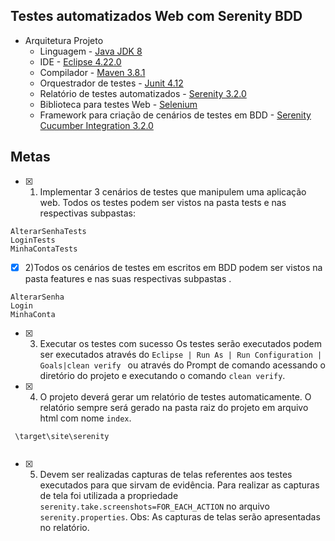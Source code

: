 ## Testes automatizados Web com Serenity BDD

- Arquitetura Projeto
	- Linguagem		- [Java JDK 8](https://www.oracle.com/br/java/technologies/javase/javase8-archive-downloads.html)
	- IDE - [Eclipse 4.22.0](https://www.eclipse.org/eclipse/news/4.22)
	- Compilador - [Maven 3.8.1](https://mvnrepository.com/artifact/org.apache.maven/maven-plugin-api/3.8.1")
	- Orquestrador de testes - [Junit 4.12](https://mvnrepository.com/artifact/junit/junit/4.12")
	- Relatório de testes automatizados - [Serenity 3.2.0](https://mvnrepository.com/artifact/net.serenity-bdd/serenity-core/3.2.0")
	- Biblioteca para testes Web - [Selenium ](https://mvnrepository.com/artifact/org.seleniumhq.selenium/selenium")
	- Framework para criação de cenários de testes em BDD - [Serenity Cucumber Integration 3.2.0 ](https://mvnrepository.com/artifact/net.serenity-bdd/serenity-cucumber/3.2.0")   

## Metas

- [x]	1) Implementar 3 cenários de testes que manipulem uma aplicação web. 
Todos os testes podem ser vistos na pasta tests e nas respectivas subpastas: 

```
AlterarSenhaTests
LoginTests
MinhaContaTests

```
 
- [x]	2)Todos os cenários de testes em escritos em BDD podem ser vistos na pasta features e nas suas respectivas subpastas .

```
AlterarSenha
Login
MinhaConta

```

- [x]	3) Executar os testes com sucesso
Os testes serão executados podem ser executados através do `Eclipse | Run As | Run Configuration | Goals|clean verify `
ou através do Prompt de comando acessando o diretório do projeto e executando o comando `clean verify`.

- [x]	4) O projeto deverá gerar um relatório de testes automaticamente.
O relatório sempre será gerado na pasta raiz do projeto em arquivo html com nome `index`.
```
 \target\site\serenity
 
```

- [x]	5) Devem ser realizadas capturas de telas referentes aos testes executados para que sirvam de evidência.
Para realizar as capturas de tela foi utilizada a propriedade `serenity.take.screenshots=FOR_EACH_ACTION` no arquivo `serenity.properties`.
Obs: As capturas de telas serão apresentadas no relatório.



